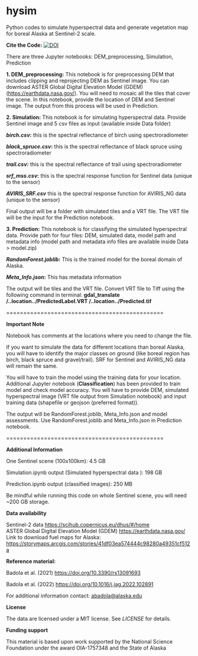 # hysim
Python codes to simulate hyperspectral data and generate vegetation map for boreal Alaska at Sentinel-2 scale.

**Cite the Code:** [![DOI](https://zenodo.org/badge/515659835.svg)](https://zenodo.org/badge/latestdoi/515659835)

There are three Jupyter notebooks: DEM_preprocessing, Simulation, Prediction

**1. DEM_preprocessing:**
This notebook is for preprocessing DEM that includes clipping and reprojecting DEM as Sentinel image. You can download ASTER Global Digital Elevation Model (GDEM) (https://earthdata.nasa.gov/). You will need to mosaic all the tiles that cover the scene. In this notebook, provide the location of DEM and Sentinel image. The output from this process will be used in Prediction. 

**2. Simulation:**
This notebook is for simulating hyperspectral data. Provide Sentinel image and 5 csv files as input (available inside Data folder)

**_birch.csv_:** this is the spectral reflectance of birch using spectroradiometer

**_black_spruce.csv_:**  this is the spectral reflectance of black spruce using spectroradiometer

**_trail.csv:_** this is the spectral reflectance of trail using spectroradiometer

**_srf_mss.csv_:** this is the spectral response function for Sentinel data (unique to the sensor)

**_AVIRIS_SRF.csv_** this is the spectral response function for AVIRIS_NG data (unique to the sensor)

Final output will be a folder with simulated tiles and a VRT file. The VRT file will be the input for the Prediction notebook. 

**3. Prediction:**
This notebook is for classifying the simulated hyperspectral data. 
Provide path for four files: DEM, simulated data, model path and metadata info (model path and metadata info files are available inside Data > model.zip)

**_RandomForest.joblib_:** This is the trained model for the boreal domain of Alaska. 

**_Meta_Info.json_:** This has metadata information

The output will be tiles and the VRT file. Convert VRT file to Tiff using the following command in terminal:
**gdal_translate /..location../PredictedLabel.VRT /..location../Predicted.tif**

==============================================

**Important Note**

Notebook has comments at the locations where you need to change the file. 

If you want to simulate the data for different locations than boreal Alaska, you will have to identify the major classes on ground (like boreal region has birch, black spruce and gravel/trail). SRF for Sentinel and AVIRIS_NG data will remain the same.

You will have to train the model using the training data for your location. Additional Jupyter notebook (**Classification**) has been provided to train model and check model accuracy. You will have to provide DEM, simulated hyperspectral image (VRT file output from Simulation notebook) and input training data (shapefile or geojson (preferred format)).

The output will be RandomForest.joblib, Meta_Info.json and model assessments. Use RandomForest.joblib and Meta_Info.json in Prediction notebook.

==============================================

**Additional Information**

One Sentinel scene (100x100km): 4.5 GB

Simulation.ipynb output (Simulated hyperspectral data ): 198 GB

Prediction.ipynb output (classified images): 250 MB

Be mindful while running this code on whole Sentinel scene, you will need ~200 GB storage. 

**Data availability**

Sentinel-2 data https://scihub.copernicus.eu/dhus/#/home <br/>
ASTER Global Digital Elevation Model (GDEM) https://earthdata.nasa.gov/ <br/>
Link to download fuel maps for Alaska: https://storymaps.arcgis.com/stories/41df03ea574444c98280a49351cf512a <br/>

**Reference material:**

Badola et al. (2021) https://doi.org/10.3390/rs13091693

Badola et al. (2022) https://doi.org/10.1016/j.jag.2022.102891

For additional information contact: abadola@alaska.edu


**License**

The data are licensed under a MIT license. See _LICENSE_ for details.

**Funding support**

This material is based upon work supported by the National Science Foundation under the award OIA-1757348 and the State of Alaska
